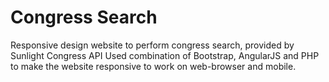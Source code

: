 # Congress Search
Responsive design website to perform congress search, provided by Sunlight Congress API 
Used combination of Bootstrap, AngularJS and PHP to make the website responsive to work on web-browser and mobile.
